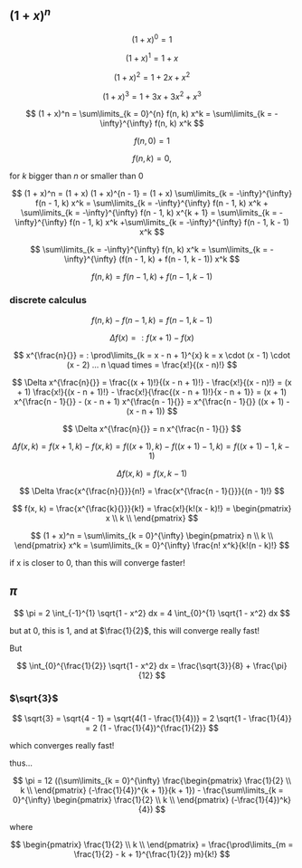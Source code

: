 ## $(1 + x)^n$

$$ (1 + x)^0 = 1 $$

$$ (1 + x)^1 = 1 + x $$

$$ (1 + x)^2 = 1 + 2x + x^2 $$

$$ (1 + x)^3 = 1 + 3x + 3x^2 + x^3 $$

$$ (1 + x)^n = \sum\limits_{k = 0}^{n} f(n, k) x^k = \sum\limits_{k = -\infty}^{\infty} f(n, k) x^k $$

$$ f(n, 0) = 1 $$

$$ f(n, k) = 0, $$

for $k$ bigger than $n$ or smaller than $0$

$$ (1 + x)^n = (1 + x) (1 + x)^{n - 1} = (1 + x) \sum\limits_{k = -\infty}^{\infty} f(n - 1, k) x^k = \sum\limits_{k = -\infty}^{\infty} f(n - 1, k) x^k + \sum\limits_{k = -\infty}^{\infty} f(n - 1, k) x^{k + 1} = \sum\limits_{k = -\infty}^{\infty} f(n - 1, k) x^k +\sum\limits_{k = -\infty}^{\infty} f(n - 1, k - 1) x^k $$

$$ \sum\limits_{k = -\infty}^{\infty} f(n, k) x^k = \sum\limits_{k = -\infty}^{\infty} (f(n - 1, k) + f(n - 1, k - 1)) x^k $$

$$ f(n, k) = f(n - 1, k) + f(n - 1, k - 1) $$

### discrete calculus

$$ f(n, k) - f(n - 1, k) = f(n - 1, k - 1) $$

$$ \Delta f(x) = : f(x + 1) - f(x) $$

$$ x^{\frac{n}{}} = : \prod\limits_{k = x - n + 1}^{x} k = x \cdot (x - 1) \cdot (x - 2) ... n \quad times = \frac{x!}{(x - n)!} $$

$$ \Delta x^{\frac{n}{}} = \frac{(x + 1)!}{(x - n + 1)!} - \frac{x!}{(x - n)!} = (x + 1) \frac{x!}{(x - n + 1)!} - \frac{x!}{\frac{(x - n + 1)!}{x - n + 1}} = (x + 1) x^{\frac{n - 1}{}} - (x - n + 1) x^{\frac{n - 1}{}} = x^{\frac{n - 1}{}} ((x + 1) - (x - n + 1)) $$

$$ \Delta x^{\frac{n}{}} = n x^{\frac{n - 1}{}} $$

$$ \Delta f(x, k) = f(x + 1, k) - f(x, k) = f((x + 1), k) - f((x + 1) - 1, k) = f((x + 1) - 1, k - 1) $$

$$ \Delta f(x, k) = f(x, k - 1) $$

$$ \Delta \frac{x^{\frac{n}{}}}{n!} = \frac{x^{\frac{n - 1}{}}}{(n - 1)!} $$

$$ f(x, k) = \frac{x^{\frac{k}{}}}{k!} = \frac{x!}{k!(x - k)!} = \begin{pmatrix} x \\
k \\ \end{pmatrix} $$

$$ (1 + x)^n = \sum\limits_{k = 0}^{\infty} \begin{pmatrix} n \\
k \\ \end{pmatrix} x^k = \sum\limits_{k = 0}^{\infty} \frac{n! x^k}{k!(n - k)!} $$

if x is closer to 0, than this will converge faster!

## $\pi$

$$ \pi = 2 \int_{-1}^{1} \sqrt{1 - x^2} dx = 4 \int_{0}^{1} \sqrt{1 - x^2} dx $$

but at $0$, this is $1$, and at $\frac{1}{2}$, this will converge really fast!

But

$$ \int_{0}^{\frac{1}{2}} \sqrt{1 - x^2} dx = \frac{\sqrt{3}}{8} + \frac{\pi}{12} $$

### $\sqrt{3}$

$$ \sqrt{3} = \sqrt{4 - 1} = \sqrt{4(1 - \frac{1}{4})} = 2 \sqrt{1 - \frac{1}{4}} = 2 (1 - \frac{1}{4})^{\frac{1}{2}} $$

which converges really fast!

thus...

$$ \pi = 12 ((\sum\limits_{k = 0}^{\infty} \frac{\begin{pmatrix} \frac{1}{2} \\
k \\ \end{pmatrix} (-\frac{1}{4})^{k + 1}}{k + 1}) - \frac{\sum\limits_{k = 0}^{\infty} \begin{pmatrix} \frac{1}{2} \\
k \\ \end{pmatrix} (-\frac{1}{4})^k}{4}) $$

where

$$ \begin{pmatrix} \frac{1}{2} \\
k \\ \end{pmatrix} = \frac{\prod\limits_{m = \frac{1}{2} - k + 1}^{\frac{1}{2}} m}{k!} $$
